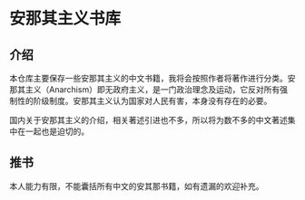 # 安那其主义书库

## 介绍

本仓库主要保存一些安那其主义的中文书籍，我将会按照作者将著作进行分类。安那其主义（Anarchism）即无政府主义，是一门政治理念及运动，它反对所有强制性的阶级制度。安那其主义认为国家对人民有害，本身没有存在的必要。

国内关于安那其主义的介绍，相关著述引进也不多，所以将为数不多的中文著述集中在一起也是迫切的。

## 推书

本人能力有限，不能囊括所有中文的安其那书籍，如有遗漏的欢迎补充。